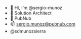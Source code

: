- 👋 Hi, I’m @sergio-munoz
- 👀 Solution Architect
- 🌱 PubNub
- 📫 sergio.munoz@pubnub.com
- @sdmunozsierra
<!---
sergio-munoz/sergio-munoz is a ✨ special ✨ repository because its `README.md` (this file) appears on your GitHub profile.
You can click the Preview link to take a look at your changes.
--->
